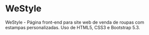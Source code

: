 # WeStyle
WeStyle - Página front-end para site web de venda de roupas com estampas personalizadas. Uso de HTML5, CSS3 e Bootstrap 5.3.
